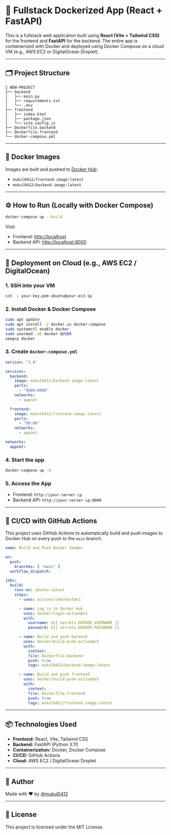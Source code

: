 
# 🚀 Fullstack Dockerized App (React + FastAPI)

This is a fullstack web application built using **React (Vite + Tailwind CSS)** for the frontend and **FastAPI** for the backend. The entire app is containerized with Docker and deployed using Docker Compose on a cloud VM (e.g., AWS EC2 or DigitalOcean Droplet).

---

## 🗂️ Project Structure

```
📁 NEW-PROJECT
├── backend
│   ├── main.py
│   ├── requirements.txt
│   └── .env
├── frontend
│   ├── index.html
│   ├── package.json
│   └── vite.config.js
├── Dockerfile.backend
├── Dockerfile.frontend
└── docker-compose.yml
```

---

## 🐳 Docker Images

Images are built and pushed to [Docker Hub](https://hub.docker.com/):

- `mukul0412/frontend-image:latest`
- `mukul0412/backend-image:latest`

---

## ⚙️ How to Run (Locally with Docker Compose)

```bash
docker-compose up --build
```

Visit:

- Frontend: [http://localhost](http://localhost)
- Backend API: [http://localhost:8000](http://localhost:8000)

---

## 🚀 Deployment on Cloud (e.g., AWS EC2 / DigitalOcean)

### 1. SSH into your VM

```bash
ssh -i your-key.pem ubuntu@your-ec2-ip
```

### 2. Install Docker & Docker Compose

```bash
sudo apt update
sudo apt install -y docker.io docker-compose
sudo systemctl enable docker
sudo usermod -aG docker $USER
newgrp docker
```

### 3. Create `docker-compose.yml`

```yaml
version: "3.8"

services:
  backend:
    image: mukul0412/backend-image:latest
    ports:
      - "8000:8000"
    networks:
      - appnet

  frontend:
    image: mukul0412/frontend-image:latest
    ports:
      - "80:80"
    networks:
      - appnet

networks:
  appnet:
```

### 4. Start the app

```bash
docker-compose up -d
```

### 5. Access the App

- Frontend: `http://your-server-ip`
- Backend API: `http://your-server-ip:8000`

---

## 🔄 CI/CD with GitHub Actions

This project uses GitHub Actions to automatically build and push images to Docker Hub on every push to the `main` branch.

```yaml
name: Build and Push Docker Images

on:
  push:
    branches: [ "main" ]
  workflow_dispatch:

jobs:
  build:
    runs-on: ubuntu-latest
    steps:
      - uses: actions/checkout@v3

      - name: Log in to Docker Hub
        uses: docker/login-action@v3
        with:
          username: ${{ secrets.DOCKER_USERNAME }}
          password: ${{ secrets.DOCKER_PASSWORD }}

      - name: Build and push backend
        uses: docker/build-push-action@v5
        with:
          context: .
          file: Dockerfile.backend
          push: true
          tags: mukul0412/backend-image:latest

      - name: Build and push frontend
        uses: docker/build-push-action@v5
        with:
          context: .
          file: Dockerfile.frontend
          push: true
          tags: mukul0412/frontend-image:latest
```

---

## 📦 Technologies Used

- **Frontend:** React, Vite, Tailwind CSS
- **Backend:** FastAPI (Python 3.11)
- **Containerization:** Docker, Docker Compose
- **CI/CD:** GitHub Actions
- **Cloud:** AWS EC2 / DigitalOcean Droplet

---

## 🙌 Author

Made with ❤️ by [@mukul0412](https://hub.docker.com/u/mukul0412)

---

## 📄 License

This project is licensed under the MIT License.

